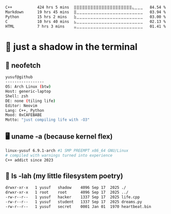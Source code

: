 <!--START_SECTION:waka-->

```txt
C++           424 hrs 5 mins  ⣿⣿⣿⣿⣿⣿⣿⣿⣿⣿⣿⣿⣿⣿⣿⣿⣿⣿⣿⣿⣿⣄⣀⣀⣀   84.54 %
Markdown      19 hrs 45 mins  ⣿⣀⣀⣀⣀⣀⣀⣀⣀⣀⣀⣀⣀⣀⣀⣀⣀⣀⣀⣀⣀⣀⣀⣀⣀   03.94 %
Python        15 hrs 2 mins   ⣷⣀⣀⣀⣀⣀⣀⣀⣀⣀⣀⣀⣀⣀⣀⣀⣀⣀⣀⣀⣀⣀⣀⣀⣀   03.00 %
C             10 hrs 40 mins  ⣦⣀⣀⣀⣀⣀⣀⣀⣀⣀⣀⣀⣀⣀⣀⣀⣀⣀⣀⣀⣀⣀⣀⣀⣀   02.13 %
HTML          7 hrs 3 mins    ⣤⣀⣀⣀⣀⣀⣀⣀⣀⣀⣀⣀⣀⣀⣀⣀⣀⣀⣀⣀⣀⣀⣀⣀⣀   01.41 %
```

<!--END_SECTION:waka-->
# 👾 just a shadow in the terminal
## 🐧 neofetch
```bash
yusuf@github
-----------------
OS: Arch Linux (btw)
Host: generic-laptop
Shell: zsh
DE: none (tiling life)
Editor: Neovim
Lang: C++, Python
Mood: 0xCAFEBABE
Motto: "just compiling life with -O3"
```
## 🖥️ uname -a (because kernel flex)
```bash
linux-yusuf 6.9.1-arch #1 SMP PREEMPT x86_64 GNU/Linux
# compiled with warnings turned into experience
C++ addict since 2023
```
## 📂 ls -lah (my little filesystem poetry)
```bash
drwxr-xr-x   1 yusuf   shadow    4096 Sep 17  2025 ./
drwxr-xr-x   1 root    root      4096 Sep 17  2025 ../
-rw-r--r--   1 yusuf   hacker    1337 Sep 17  2025 life.cpp
-rw-r--r--   1 yusuf   student   1337 Sep 17  2025 dreams.py
-rw-r--r--   1 yusuf   secret    0001 Jan 01  1970 heartbeat.bin
```
